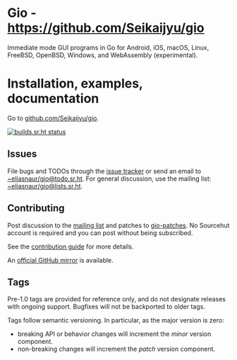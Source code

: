 # Gio - https://github.com/Seikaijyu/gio

Immediate mode GUI programs in Go for Android, iOS, macOS, Linux,
FreeBSD, OpenBSD, Windows, and WebAssembly (experimental).

# Installation, examples, documentation

Go to [github.com/Seikaijyu/gio](https://github.com/Seikaijyu/gio).

[![builds.sr.ht status](https://builds.sr.ht/~eliasnaur/gio.svg)](https://builds.sr.ht/~eliasnaur/gio)

## Issues

File bugs and TODOs through the [issue tracker](https://todo.sr.ht/~eliasnaur/gio) or send an email
to [~eliasnaur/gio@todo.sr.ht](mailto:~eliasnaur/gio@todo.sr.ht). For general discussion, use the
mailing list: [~eliasnaur/gio@lists.sr.ht](mailto:~eliasnaur/gio@lists.sr.ht).

## Contributing

Post discussion to the [mailing list](https://lists.sr.ht/~eliasnaur/gio) and patches to
[gio-patches](https://lists.sr.ht/~eliasnaur/gio-patches). No Sourcehut
account is required and you can post without being subscribed.

See the [contribution guide](https://github.com/Seikaijyu/gio/doc/contribute) for more details.

An [official GitHub mirror](https://github.com/gioui/gio) is available.

## Tags

Pre-1.0 tags are provided for reference only, and do not designate releases with ongoing support. Bugfixes will not be backported to older tags.

Tags follow semantic versioning. In particular, as the major version is zero:

- breaking API or behavior changes will increment the *minor* version component.
- non-breaking changes will increment the *patch* version component.
